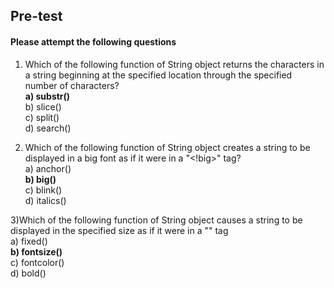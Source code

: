 ## Pre-test
#### Please attempt the following questions

1)  Which of the following function of String object returns the characters in a string beginning at the specified location through the specified number of characters?<br>
<b>a) substr()<br></b>
b)  slice()<br>
c) split()<br>
d) search()<br>

2) Which of the following function of String object creates a string to be displayed in a big font as if it were in a "<!big>" tag?<br>
a) anchor()<br>
<b> b) big()<br></b>
c) blink()<br>
d) italics()<br>

3)Which of the following function of String object causes a string to be displayed in the specified size as if it were in a "<!font size = 'size'>" tag<br>
a) fixed()<br>
<b>b) fontsize()<br></b>
c) fontcolor()<br>
d) bold()<br>

